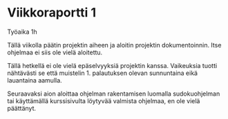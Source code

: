 # Viikkoraportti 1
Työaika 1h

Tällä viikolla päätin projektin aiheen ja aloitin projektin dokumentoinnin. Itse ohjelmaa ei siis ole vielä aloitettu.

Tällä hetkellä ei ole vielä epäselvyyksiä projektin kanssa. Vaikeuksia tuotti nähtävästi se että muistelin 1. palautuksen olevan sunnuntaina eikä lauantaina aamulla.

Seuraavaksi aion aloittaa ohjelman rakentamisen luomalla sudokuohjelman tai käyttämällä kurssisivulta löytyvää valmista ohjelmaa, en ole vielä päättänyt.